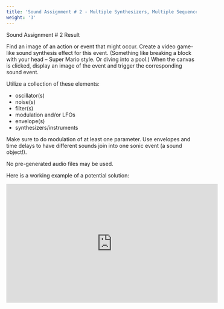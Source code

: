 ```yaml
---
title: 'Sound Assignment # 2 - Multiple Synthesizers, Multiple Sequences'
weight: '3'
---
```

Sound Assignment # 2 Result

Find an image of an action or event that might occur.  Create a video game-like sound synthesis effect for this event. (Something like breaking a block with your head – Super Mario style. Or diving into a pool.)  When the canvas is clicked, display an image of the event and trigger the corresponding sound event.

Utilize a collection of these elements:

* oscillator(s)
* noise(s)
* filter(s)
* modulation and/or LFOs
* envelope(s)
* synthesizers/instruments


Make sure to do modulation of at least one parameter. Use envelopes and time delays to have different sounds join into one sonic event (a sound object!).

No pre-generated audio files may be used.

Here is a working example of a potential solution:

<iframe width="560" height="315" src="https://www.youtube.com/embed/wHCQfXpmpDs" frameborder="0" allow="accelerometer; autoplay; encrypted-media; gyroscope; picture-in-picture" allowfullscreen></iframe>